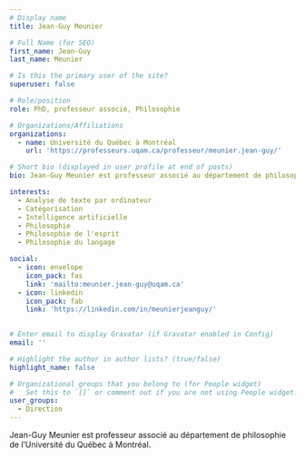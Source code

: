 ```yaml
---
# Display name
title: Jean-Guy Meunier

# Full Name (for SEO)
first_name: Jean-Guy
last_name: Meunier

# Is this the primary user of the site?
superuser: false

# Role/position
role: PhD, professeur associé, Philosophie

# Organizations/Affiliations
organizations:
  - name: Université du Québec à Montréal
    url: 'https://professeurs.uqam.ca/professeur/meunier.jean-guy/'

# Short bio (displayed in user profile at end of posts)
bio: Jean-Guy Meunier est professeur associé au département de philosophie de l’Université du Québec à Montréal

interests: 
  - Analyse de texte par ordinateur
  - Catégorisation
  - Intelligence artificielle
  - Philosophie
  - Philosophie de l'esprit
  - Philosophie du langage

social:
  - icon: envelope
    icon_pack: fas
    link: 'mailto:meunier.jean-guy@uqam.ca'
  - icon: linkedin
    icon_pack: fab
    link: 'https://linkedin.com/in/meunierjeanguy/'
  

# Enter email to display Gravatar (if Gravatar enabled in Config)
email: ''

# Highlight the author in author lists? (true/false)
highlight_name: false

# Organizational groups that you belong to (for People widget)
#   Set this to `[]` or comment out if you are not using People widget.
user_groups:
  - Direction
---
```

Jean-Guy Meunier est professeur associé au département de philosophie de l’Université du Québec à Montréal.
